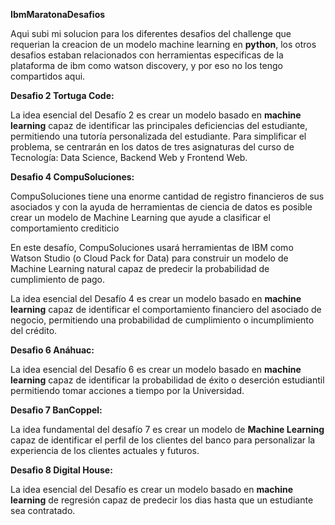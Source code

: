 <b>IbmMaratonaDesafios</b>

Aqui subi mi solucion para los diferentes desafios del challenge que requerian la creacion de un modelo machine learning en <b>python</b>, los otros desafios estaban relacionados con herramientas especificas de la plataforma de ibm como watson discovery, y por eso no los tengo compartidos aqui.



<b>Desafio 2 Tortuga Code:</b>

La idea esencial del Desafío 2 es crear un modelo basado en <b>machine learning</b> capaz de identificar las principales deficiencias del estudiante, permitiendo una tutoría personalizada del estudiante. Para simplificar el problema, se centrarán en los datos de tres asignaturas del curso de Tecnología: Data Science, Backend Web y Frontend Web.


<b>Desafio 4 CompuSoluciones:</b>

CompuSoluciones tiene una enorme cantidad de registro financieros de sus asociados y con la ayuda de herramientas de ciencia de datos es posible crear un modelo de Machine Learning que ayude a clasificar el comportamiento crediticio

En este desafío, CompuSoluciones usará herramientas de IBM como Watson Studio (o Cloud Pack for Data) para construir un modelo de Machine Learning natural capaz de predecir la probabilidad de cumplimiento de pago.

La idea esencial del Desafío 4 es crear un modelo basado en <b>machine learning</b> capaz de identificar el comportamiento financiero del asociado de negocio, permitiendo una probabilidad de cumplimiento o incumplimiento del crédito.


<b>Desafio 6 Anáhuac:</b>

La idea esencial del Desafío 6 es crear un modelo basado en <b>machine learning</b> capaz de identificar la probabilidad de éxito o deserción estudiantil permitiendo tomar acciones a tiempo por la Universidad.

<b>Desafio 7 BanCoppel:</b>

La idea fundamental del desafío 7 es crear un modelo de <b>Machine Learning</b> capaz de identificar el perfil de los clientes del banco para personalizar la experiencia de los clientes actuales y futuros.

<b>Desafio 8 Digital House:</b>

La idea esencial del Desafío es crear un modelo basado en <b>machine learning</b> de regresión capaz de predecir los dias hasta que un estudiante sea contratado.


